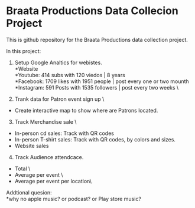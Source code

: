 # Braata Productions Data Collecion Project
This is github repository for the Braata Productions data collection project.

In this project:
1. Setup Google Analtics for webistes. \
*Website\
*Youtube: 414 subs with 120 viedos | 8 years \
*Facebook: 1709 likes with 1951 people | post every one or two mounth \
*Instagram: 591 Posts with 1535 followers | post every two weeks \

2. Trank data for Patron event sign up \
* Create interactive map to show where are Patrons located.

3. Track Merchandise sale \
* In-person cd sales: Track with QR codes
* In-person T-shirt sales: Track with QR codes, by colors and sizes.
* Website sales

4. Track Audience attendcace.
* Total \
* Average per event \
* Average per event per location\

Addtional quesion: \
*why no apple music? or podcast? or Play store music?
